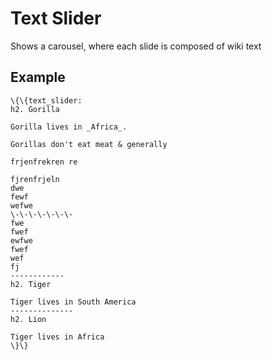 Text Slider
===========

Shows a carousel, where each slide is composed of wiki text

Example
-------

~~~~ {.sourceCode .python}
\{\{text_slider:
h2. Gorilla

Gorilla lives in _Africa_.

Gorillas don't eat meat & generally

frjenfrekren re

fjrenfrjeln
dwe
fewf
wefwe
\-\-\-\-\-\-\-
fwe
fwef
ewfwe
fwef
wef
fj
------------
h2. Tiger

Tiger lives in South America
--------------
h2. Lion

Tiger lives in Africa
\}\}
~~~~
